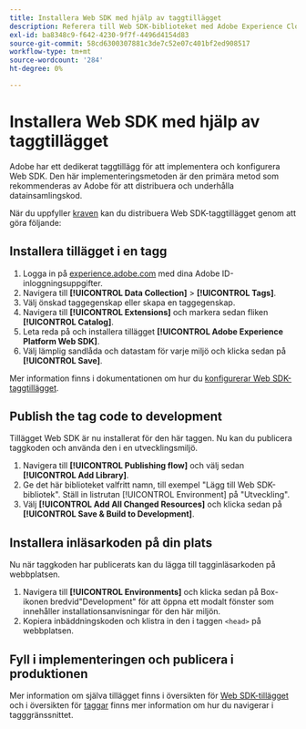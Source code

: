 ```yaml
---
title: Installera Web SDK med hjälp av taggtillägget
description: Referera till Web SDK-biblioteket med Adobe Experience Cloud Data Collection.
exl-id: ba8348c9-f642-4230-9f7f-4496d4154d83
source-git-commit: 58cd6300307881c3de7c52e07c401bf2ed908517
workflow-type: tm+mt
source-wordcount: '284'
ht-degree: 0%

---
```


# Installera Web SDK med hjälp av taggtillägget

Adobe har ett dedikerat taggtillägg för att implementera och konfigurera Web SDK. Den här implementeringsmetoden är den primära metod som rekommenderas av Adobe för att distribuera och underhålla datainsamlingskod.

När du uppfyller [kraven](overview.md) kan du distribuera Web SDK-taggtillägget genom att göra följande:

## Installera tillägget i en tagg

1. Logga in på [experience.adobe.com](https://experience.adobe.com) med dina Adobe ID-inloggningsuppgifter.
1. Navigera till **[!UICONTROL Data Collection]** > **[!UICONTROL Tags]**.
1. Välj önskad taggegenskap eller skapa en taggegenskap.
1. Navigera till **[!UICONTROL Extensions]** och markera sedan fliken **[!UICONTROL Catalog]**.
1. Leta reda på och installera tillägget **[!UICONTROL Adobe Experience Platform Web SDK]**.
1. Välj lämplig sandlåda och datastam för varje miljö och klicka sedan på **[!UICONTROL Save]**.

Mer information finns i dokumentationen om hur du [konfigurerar Web SDK-taggtillägget](../../tags/extensions/client/web-sdk/web-sdk-extension-configuration.md).

## Publish the tag code to development

Tillägget Web SDK är nu installerat för den här taggen. Nu kan du publicera taggkoden och använda den i en utvecklingsmiljö.

1. Navigera till **[!UICONTROL Publishing flow]** och välj sedan **[!UICONTROL Add Library]**.
1. Ge det här biblioteket valfritt namn, till exempel &quot;Lägg till Web SDK-bibliotek&quot;. Ställ in listrutan [!UICONTROL Environment] på &quot;Utveckling&quot;.
1. Välj **[!UICONTROL Add All Changed Resources]** och klicka sedan på **[!UICONTROL Save & Build to Development]**.

## Installera inläsarkoden på din plats

Nu när taggkoden har publicerats kan du lägga till tagginläsarkoden på webbplatsen.

1. Navigera till **[!UICONTROL Environments]** och klicka sedan på Box-ikonen bredvid&quot;Development&quot; för att öppna ett modalt fönster som innehåller installationsanvisningar för den här miljön.
1. Kopiera inbäddningskoden och klistra in den i taggen `<head>` på webbplatsen.

## Fyll i implementeringen och publicera i produktionen

Mer information om själva tillägget finns i översikten för [Web SDK-tillägget](../../tags/extensions/client/web-sdk/overview.md) och i översikten för [taggar](../../tags/home.md) finns mer information om hur du navigerar i tagggränssnittet.
